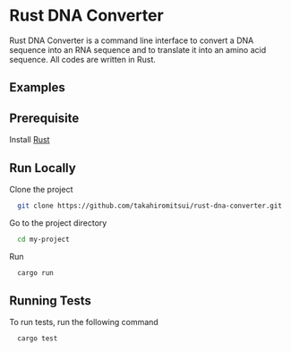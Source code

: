 
# Rust DNA Converter

Rust DNA Converter is a command line interface to convert a DNA sequence into an RNA sequence and to translate it into an amino acid sequence. All codes are written in Rust.

## Examples

## Prerequisite
Install [Rust](https://www.rust-lang.org/tools/install)
## Run Locally

Clone the project

```bash
  git clone https://github.com/takahiromitsui/rust-dna-converter.git
```

Go to the project directory

```bash
  cd my-project
```

Run

```bash
  cargo run
```


## Running Tests

To run tests, run the following command

```bash
  cargo test
```

